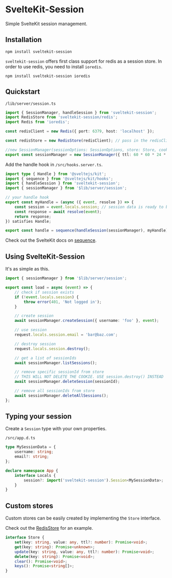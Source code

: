 # SvelteKit-Session

Simple SvelteKit session management.

## Installation

```
npm install sveltekit-session
```

`sveltekit-session` offers first class support for redis as a session store. In order to use redis, you need to install `ioredis`.

```
npm install sveltekit-session ioredis
```

## Quickstart

`/lib/server/session.ts`

```ts
import { SessionManager, handleSession } from 'sveltekit-session';
import RedisStore from 'sveltekit-session/redis';
import Redis from 'ioredis';

const redisClient = new Redis({ port: 6379, host: 'localhost' });

const redisStore = new RedisStore(redisClient); // pass in the redisClient

//new SessionManager(sessionOptions: SessionOptions, store: Store, cookieOptions?: CookieOptions)
export const sessionManager = new SessionManager({ ttl: 60 * 60 * 24 * 7, refreshSession: true }, redisStore, { path: '/' });
```

Add the handle hook in `/src/hooks.server.ts`.

```ts
import type { Handle } from '@sveltejs/kit';
import { sequence } from '@sveltejs/kit/hooks';
import { handleSession } from 'sveltekit-session';
import { sessionManager } from '$lib/server/session';

// your handle hook
export const myHandle = (async ({ event, resolve }) => {
	const session = event.locals.session; // session data is ready to be accessed
	const response = await resolve(event);
	return response;
}) satisfies Handle;

export const handle = sequence(handleSession(sessionManager), myHandle); // make sure to add handleSession before any other hooks that make use of the session
```

Check out the SvelteKit docs on [sequence](https://kit.svelte.dev/docs/modules#sveltejs-kit-hooks-sequence).

## Using SvelteKit-Session

It's as simple as this.

```ts
import { sessionManager } from '$lib/server/session';

export const load = async (event) => {
	// check if session exists
	if (!event.locals.session) {
		throw error(401, 'Not logged in');
	}

	// create session
	await sessionManager.createSession({ username: 'foo' }, event);

	// use session
	request.locals.session.email = 'bar@baz.com';

	// destroy session
	request.locals.session.destroy();

	// get a list of sessionIds
	await sessionManager.listSessions();

	// remove specific sessionId from store
	// THIS WILL NOT DELETE THE COOKIE. USE session.destroy() INSTEAD
	await sessionManager.deleteSession(sessionId);

	// remove all sessionIds from store
	await sessionManager.deleteAllSessions();
};
```

## Typing your session

Create a `Session` type with your own properties.

`/src/app.d.ts`

```ts
type MySessionData = {
	username: string;
	email?: string;
};

declare namespace App {
	interface Locals {
		session?: import('sveltekit-session').Session<MySessionData>;
	}
}
```

## Custom stores

Custom stores can be easily created by implementing the `Store` interface.

Check out the [RedisStore](https://github.com/mc-0bit/sveltekit-session/tree/main/src/lib/redis.ts) for an example.

```ts
interface Store {
	set(key: string, value: any, ttl?: number): Promise<void>;
	get(key: string): Promise<unknown>;
	update(key: string, value: any, ttl?: number): Promise<void>;
	delete(key: string): Promise<void>;
	clear(): Promise<void>;
	keys(): Promise<string[]>;
}
```
